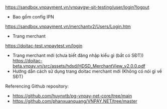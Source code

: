 https://sandbox.vnpayment.vn/vnpaygw-sit-testing/user/login?logout
- Bao gồm config IPN

https://sandbox.vnpayment.vn/merchantv2/Users/Login.htm
- Trang merchant

https://doitac-test.vnpaytest.vn/login
- Trang merchant mới (chưa biết đăng nhập kiểu gì (bắt có SĐT))
  https://doitac-beta.vnpay.vn/src/assets/hdsd/HDSD_MerchantView_v2.0.0.pdf
- Hướng dẫn cách sử dụng trang doitac merchant mới (Không có nói gì về SĐT)

Referencing Github repository:
- https://github.com/huynxtb/pg-vnpay-net-core/tree/main
- https://github.com/phanxuanquang/VNPAY.NET/tree/master